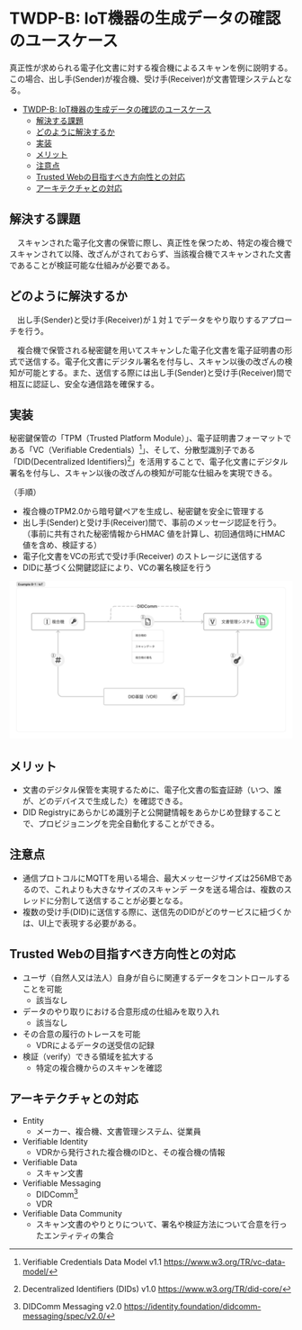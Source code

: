# TWDP-B: IoT機器の生成データの確認のユースケース

真正性が求められる電子化文書に対する複合機によるスキャンを例に説明する。この場合、出し手(Sender)が複合機、受け手(Receiver)が文書管理システムとなる。

- [TWDP-B: IoT機器の生成データの確認のユースケース](#twdp-b-iot機器の生成データの確認のユースケース)
  - [解決する課題](#解決する課題)
  - [どのように解決するか](#どのように解決するか)
  - [実装](#実装)
  - [メリット](#メリット)
  - [注意点](#注意点)
  - [Trusted Webの目指すべき方向性との対応](#trusted-webの目指すべき方向性との対応)
  - [アーキテクチャとの対応](#アーキテクチャとの対応)


## 解決する課題

　スキャンされた電子化文書の保管に際し、真正性を保つため、特定の複合機でスキャンされて以降、改ざんがされておらず、当該複合機でスキャンされた文書であることが検証可能な仕組みが必要である。

## どのように解決するか

　出し手(Sender)と受け手(Receiver)が１対１でデータをやり取りするアプローチを行う。

　複合機で保管される秘密鍵を用いてスキャンした電子化文書を電子証明書の形式で送信する。電子化文書にデジタル署名を付与し、スキャン以後の改ざんの検知が可能とする。また、送信する際には出し手(Sender)と受け手(Receiver)間で相互に認証し、安全な通信路を確保する。

## 実装

秘密鍵保管の「TPM（Trusted Platform Module）」、電子証明書フォーマットである「VC（Verifiable Credentials）[^1]」、そして、分散型識別子である「DID(Decentralized Identifiers)[^2]」を活用することで、電子化文書にデジタル署名を付与し、スキャン以後の改ざんの検知が可能な仕組みを実現できる。

（手順）

* 複合機のTPM2.0から暗号鍵ペアを生成し、秘密鍵を安全に管理する
* 出し手(Sender)と受け手(Receiver)間で、事前のメッセージ認証を行う。（事前に共有された秘密情報からHMAC 値を計算し、初回通信時にHMAC 値を含め、検証する）
* 電子化文書をVCの形式で受け手(Receiver) のストレージに送信する
* DIDに基づく公開鍵認証により、VCの署名検証を行う

![Bパターン](./media/example_b-1_IoT.png)

## メリット

* 文書のデジタル保管を実現するために、電子化文書の監査証跡（いつ、誰が、どのデバイスで生成した）を確認できる。
* DID Registryにあらかじめ識別子と公開鍵情報をあらかじめ登録することで、プロビジョニングを完全自動化することができる。
   
## 注意点

* 通信プロトコルにMQTTを用いる場合、最大メッセージサイズは256MBであるので、これよりも大きなサイズのスキャンデ
ータを送る場合は、複数のスレッドに分割して送信することが必要となる。
* 複数の受け手(DID)に送信する際に、送信先のDIDがどのサービスに紐づくかは、UI上で表現する必要がある。

## Trusted Webの目指すべき方向性との対応

* ユーザ（自然人又は法人）自身が自らに関連するデータをコントロールすることを可能
  * 該当なし
* データのやり取りにおける合意形成の仕組みを取り入れ
  * 該当なし
* その合意の履行のトレースを可能
  * VDRによるデータの送受信の記録
* 検証（verify）できる領域を拡大する
  * 特定の複合機からのスキャンを確認

## アーキテクチャとの対応

* Entity
  * メーカー、複合機、文書管理システム、従業員
* Verifiable Identity
  * VDRから発行された複合機のIDと、その複合機の情報
* Verifiable Data
  * スキャン文書
* Verifiable Messaging	
  * DIDComm[^3]
  * VDR
* Verifiable Data Community	
  * スキャン文書のやりとりについて、署名や検証方法について合意を行ったエンティティの集合

[^1]: Verifiable Credentials Data Model v1.1 https://www.w3.org/TR/vc-data-model/
[^2]: Decentralized Identifiers (DIDs) v1.0 https://www.w3.org/TR/did-core/
[^3]: DIDComm Messaging v2.0 https://identity.foundation/didcomm-messaging/spec/v2.0/

